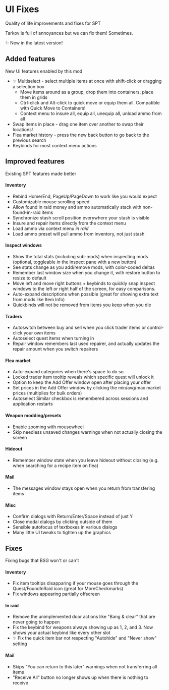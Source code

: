 # UI Fixes

Quality of life improvements and fixes for SPT

Tarkov is full of annoyances but we can fix them! Sometimes.

✨ New in the latest version!

## Added features

New UI features enabled by this mod

-   ✨ Multiselect - select multiple items at once with shift-click or dragging a selection box
    -   Move items around as a group, drop them into containers, place them in grids
    -   Ctrl-click and Alt-click to quick move or equip them all. Compatible with Quick Move to Containers!
    -   Context menu to insure all, equip all, unequip all, unload ammo from all
-   Swap items in place - drag one item over another to swap their locations!
-   Flea market history - press the new back button to go back to the previous search
-   Keybinds for most context menu actions

## Improved features

Existing SPT features made better

#### Inventory

-   Rebind Home/End, PageUp/PageDown to work like you would expect
-   Customizable mouse scrolling speed
-   Allow found in raid money and ammo automatically stack with non-found-in-raid items
-   Synchronize stash scroll position everywhere your stash is visible
-   Insure and repair items directly from the context menu
-   Load ammo via context menu _in raid_
-   Load ammo preset will pull ammo from inventory, not just stash

#### Inspect windows

-   Show the total stats (including sub-mods) when inspecting mods (optional, toggleable _in_ the inspect pane with a new button)
-   See stats change as you add/remove mods, with color-coded deltas
-   Remember last window size when you change it, with restore button to resize to default
-   Move left and move right buttons + keybinds to quickly snap inspect windows to the left or right half of the screen, for easy comparisons.
-   Auto-expand descriptions when possible (great for showing extra text from mods like Item Info)
-   Quickbinds will not be removed from items you keep when you die

#### Traders

-   Autoswitch between buy and sell when you click trader items or control-click your own items
-   Autoselect quest items when turning in
-   Repair window remembers last used repairer, and actually updates the repair amount when you switch repairers

#### Flea market

-   Auto-expand categories when there's space to do so
-   Locked trader item tooltip reveals which specific quest will unlock it
-   Option to keep the Add Offer window open after placing your offer
-   Set prices in the Add Offer window by clicking the min/avg/max market prices (multiplies for bulk orders)
-   Autoselect Similar checkbox is remembered across sessions and application restarts

#### Weapon modding/presets

-   Enable zooming with mousewheel
-   Skip needless unsaved changes warnings when not actually closing the screen

#### Hideout

-   Remember window state when you leave hideout without closing (e.g. when searching for a recipe item on flea)

#### Mail

-   The messages window stays open when you return from transfering items

#### Misc

-   Confirm dialogs with Return/Enter/Space instead of just Y
-   Close modal dialogs by clicking outside of them
-   Sensible autofocus of textboxes in various dialogs
-   Many little UI tweaks to tighten up the graphics

## Fixes

Fixing bugs that BSG won't or can't

#### Inventory

-   Fix item tooltips disapparing if your mouse goes through the Quest/FoundInRaid icon (great for MoreCheckmarks)
-   Fix windows appearing partially offscreen

#### In raid

-   Remove the unimplemented door actions like "Bang & clear" that are never going to happen
-   Fix the keybind for weapons always showing up as 1, 2, and 3. Now shows your actual keybind like every other slot
-   ✨ Fix the quick item bar not respecting "Autohide" and "Never show" setting

#### Mail

-   Skips "You can return to this later" warnings when not transferring all items
-   "Receive All" button no longer shows up when there is nothing to receive
